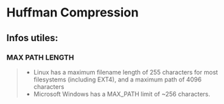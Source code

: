 # Huffman Compression

## Infos utiles:
### MAX PATH LENGTH
> - Linux has a maximum filename length of 255 characters for most filesystems (including EXT4), and a maximum path of 4096 characters
> - Microsoft Windows has a MAX_PATH limit of ~256 characters.